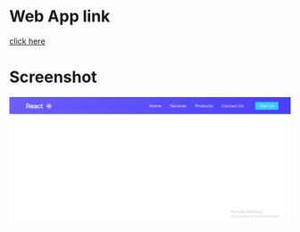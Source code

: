 # Web App link
[click here](https://gdev-practice-responsive-navbar.netlify.app/)

# Screenshot
![webpage](./responsive-navbar.png)
